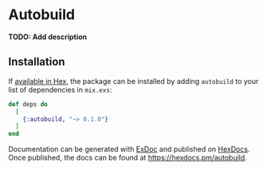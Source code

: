 # Autobuild

**TODO: Add description**

## Installation

If [available in Hex](https://hex.pm/docs/publish), the package can be installed
by adding `autobuild` to your list of dependencies in `mix.exs`:

```elixir
def deps do
  [
    {:autobuild, "~> 0.1.0"}
  ]
end
```

Documentation can be generated with [ExDoc](https://github.com/elixir-lang/ex_doc)
and published on [HexDocs](https://hexdocs.pm). Once published, the docs can
be found at <https://hexdocs.pm/autobuild>.

